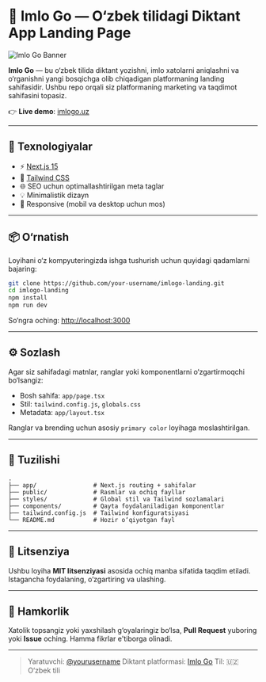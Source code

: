 # 📘 Imlo Go — O‘zbek tilidagi Diktant App Landing Page

![Imlo Go Banner](public/og-image.jpg)

**Imlo Go** — bu o‘zbek tilida diktant yozishni, imlo xatolarni aniqlashni va o‘rganishni yangi bosqichga olib chiqadigan platformaning landing sahifasidir. Ushbu repo orqali siz platformaning marketing va taqdimot sahifasini topasiz.

👉 **Live demo**: [imlogo.uz](https://imlogo.uz)

---

## 🚀 Texnologiyalar

- ⚡ [Next.js 15](https://nextjs.org/)
- 🎨 [Tailwind CSS](https://tailwindcss.com/)
- 🌐 SEO uchun optimallashtirilgan meta taglar
- 💡 Minimalistik dizayn
- 📱 Responsive (mobil va desktop uchun mos)

---

## 📦 O‘rnatish

Loyihani o‘z kompyuteringizda ishga tushurish uchun quyidagi qadamlarni bajaring:

```bash
git clone https://github.com/your-username/imlogo-landing.git
cd imlogo-landing
npm install
npm run dev
````

So‘ngra oching: [http://localhost:3000](http://localhost:3000)

---

## ⚙️ Sozlash

Agar siz sahifadagi matnlar, ranglar yoki komponentlarni o‘zgartirmoqchi bo‘lsangiz:

* Bosh sahifa: `app/page.tsx`
* Stil: `tailwind.config.js`, `globals.css`
* Metadata: `app/layout.tsx`

Ranglar va brending uchun asosiy `primary color` loyihaga moslashtirilgan.

---

## 📂 Tuzilishi

```
.
├── app/                # Next.js routing + sahifalar
├── public/             # Rasmlar va ochiq fayllar
├── styles/             # Global stil va Tailwind sozlamalari
├── components/         # Qayta foydalaniladigan komponentlar
├── tailwind.config.js  # Tailwind konfiguratsiyasi
└── README.md           # Hozir o‘qiyotgan fayl
```

---

## 📄 Litsenziya

Ushbu loyiha **MIT litsenziyasi** asosida ochiq manba sifatida taqdim etiladi. Istagancha foydalaning, o‘zgartiring va ulashing.

---

## 🤝 Hamkorlik

Xatolik topsangiz yoki yaxshilash g‘oyalaringiz bo‘lsa, **Pull Request** yuboring yoki **Issue** oching. Hamma fikrlar e'tiborga olinadi.

---

> Yaratuvchi: [@yourusername](https://github.com/yourusername)
> Diktant platformasi: [Imlo Go](https://imlogo.uz)
> Til: 🇺🇿 O‘zbek tili



 